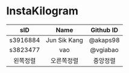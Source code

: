 # InstaKilogram
|sID|Name|Github ID|
|:---:|:---:|:---:|
|s3916884|Jun Sik Kang|@akaps98|
|s3823477|vao|@vgiabao|
|왼쪽정렬|오른쪽정렬|중앙정렬|
